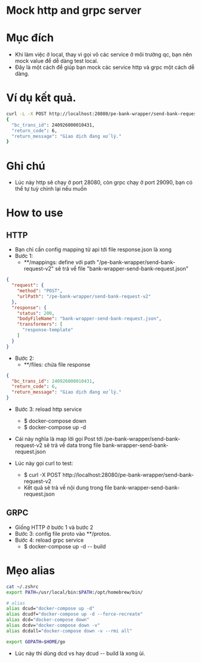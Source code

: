 # Mock http and grpc server

# Mục đích
- Khi làm việc ở local, thay vì gọi vô các service ở môi trường qc, bạn nên mock value để dễ dàng test local.
- Đây là một cách để giúp bạn mock các service http và grpc một cách dễ dàng.

# Ví dụ kết quả.
```bash
curl -L -X POST http://localhost:28080/pe-bank-wrapper/send-bank-request-v2
{
  "bc_trans_id": 240926000010431,
  "return_code": 6,
  "return_message": "Giao dịch đang xử lý."
}                  
```

# Ghi chú
- Lúc này http sẽ chạy ở port 28080, còn grpc chạy ở port 29090, bạn có thể tự tuỳ chỉnh lại nếu muốn

# How to use
## HTTP
- Bạn chỉ cần config mapping từ api tới file response.json là xong
- Bước 1:
  - **/mappings: define với path "/pe-bank-wrapper/send-bank-request-v2" sẽ trả về file "bank-wrapper-send-bank-request.json"
```json
{
  "request": {
    "method": "POST",
    "urlPath": "/pe-bank-wrapper/send-bank-request-v2"
  },
  "response": {
    "status": 200,
    "bodyFileName": "bank-wrapper-send-bank-request.json",
    "transformers": [
      "response-template"
    ]
  }
}
```
- Bước 2:
  - **/files: chứa file response
```json
{
  "bc_trans_id": 240926000010431,
  "return_code": 6,
  "return_message": "Giao dịch đang xử lý."
}
```

- Bước 3: reload http service
  - $ docker-compose down
  - $ docker-compose up -d

- Cái này nghĩa là map lời gọi Post tới /pe-bank-wrapper/send-bank-request-v2 sẽ trả về data trong file bank-wrapper-send-bank-request.json
- Lúc này gọi curl to test:
  - $ curl -X POST http://localhost:28080/pe-bank-wrapper/send-bank-request-v2
  - Kết quả sẽ trả về nội dung trong file bank-wrapper-send-bank-request.json

## GRPC
- Giống HTTP ở bước 1 và bước 2
- Bước 3: config file proto vào **/protos.
- Bước 4: reload grpc service
  - $ docker-compose up -d -- build

# Mẹo alias
```bash
cat ~/.zshrc
export PATH=/usr/local/bin:$PATH:/opt/homebrew/bin/

# alias
alias dcud="docker-compose up -d"
alias dcudf="docker-compose up -d --force-recreate"
alias dcd="docker-compose down"
alias dcdv="docker-compose down -v"
alias dcdall="docker-compose down -v --rmi all"

export GOPATH=$HOME/go
```

- Lúc này thì dùng dcd vs hay dcud -- build là xong ùi.